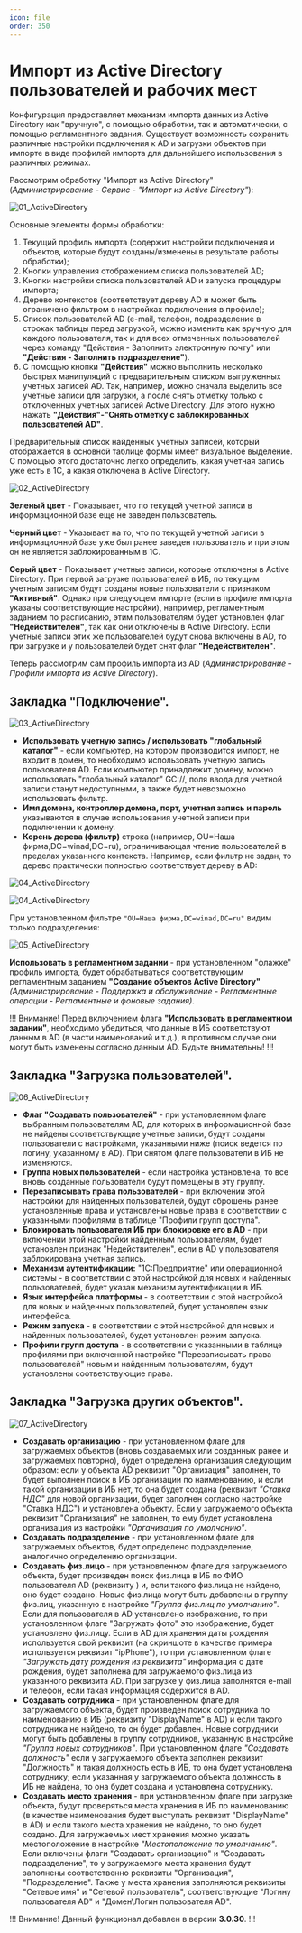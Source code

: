 ```yaml
---
icon: file 
order: 350
---
```


# Импорт из Active Directory пользователей и рабочих мест

Конфигурация предоставляет механизм импорта данных из Active Directory как "вручную", с помощью обработки, так и автоматически, с помощью регламентного задания. Существует возможность сохранить различные настройки подключения к AD и загрузки объектов при импорте в виде профилей импорта для дальнейшего использования в различных режимах.

Рассмотрим обработку "Импорт из Active Directory" (*Администрирование - Сервис - "Импорт из Active Directory"*):

![01_ActiveDirectory](static/01_ActiveDirectory.png)

Основные элементы формы обработки:

1. Текущий профиль импорта (содержит настройки подключения и объектов, которые будут созданы/изменены в результате работы обработки);
2. Кнопки управления отображением списка пользователей AD;
3. Кнопки настройки списка пользователей AD и запуска процедуры импорта;
4. Дерево контекстов (соответствует дереву AD и может быть ограничено фильтром в настройках подключения в профиле);
5. Список пользователей AD (e-mail, телефон, подразделение в строках таблицы перед загрузкой, можно изменить как вручную для каждого пользователя, так и для всех отмеченных пользователей через команду "Действия - Заполнить электронную почту" или **"Действия - Заполнить подразделение"**).
6. С помощью кнопки **"Действия"** можно выполнить несколько быстрых манипуляций с предварительным списком выгруженных учетных записей AD. Так, например, можно сначала выделить все учетные записи для загрузки, а после снять отметку только с отключенных учетных записей Active Directory. Для этого нужно нажать **"Действия"-"Снять отметку с заблокированных пользователей AD"**.  

Предварительный список найденных учетных записей, который отображается в основной таблице формы имеет визуальное выделение. С помощью этого достаточно легко определить, какая учетная запись уже есть в 1С, а какая отключена в Active Directory. 

![02_ActiveDirectory](static/02_ActiveDirectory.png)

**Зеленый цвет** - Показывает, что по текущей учетной записи в информационной базе еще не заведен пользователь.

**Черный цвет** - Указывает на то, что по текущей учетной записи в информационной базе уже был ранее заведен пользователь и при этом он не является заблокированным в 1С.

**Серый цвет** - Показывает учетные записи, которые отключены в Active Directory. При первой загрузке пользователей в ИБ, по текущим учетным записям будут созданы новые пользователи с признаком **"Активный"**. Однако при следующем импорте (если в профиле импорта указаны соответствующие настройки), например, регламентным заданием по расписанию, этим пользователям будет установлен флаг **"Недействителен"**, так как они отключены в Active Directory. Если учетные записи этих же пользователей будут снова включены в AD, то при загрузке и у пользователей будет снят флаг **"Недействителен"**. 

Теперь рассмотрим сам профиль импорта из AD (*Администрирование - Профили импорта из Active Directory*).

## Закладка "Подключение".

![03_ActiveDirectory](static/03_ActiveDirectory.png)

* **Использовать учетную запись / использовать "глобальный каталог"** - если компьютер, на котором производится импорт, не входит в домен, то необходимо использовать учетную запись пользователя AD. Если компьютер принадлежит домену, можно использовать "глобальный каталог" GC://, поля ввода для учетной записи станут недоступными, а также будет невозможно использовать фильтр.   
* **Имя домена, контроллер домена, порт, учетная запись и пароль** указываются в случае использования учетной записи при подключении к домену.  
* **Корень дерева (фильтр)** строка (например, OU=Наша фирма,DC=winad,DC=ru), ограничивающая чтение пользователей в пределах указанного контекста. Например, если фильтр не задан, то дерево практически полностью соответствует дереву в AD:  

![04_ActiveDirectory](static/04_ActiveDirectory.png)

![04_ActiveDirectory](static/04_1_ActiveDirectory.png)

При установленном фильтре `"OU=Наша фирма,DC=winad,DC=ru"` видим только подразделения:

![05_ActiveDirectory](static/05_ActiveDirectory.png)

**Использовать в регламентном задании** - при установленном "флажке" профиль импорта, будет обрабатываться соответствующим регламентным заданием **"Создание объектов Active Directory"** *(Администрирование - Поддержка и обслуживание - Регламентные операции - Регламентные и фоновые задания)*.

!!!
Внимание! Перед включением флага **"Использовать в регламентном задании"**, необходимо убедиться, что данные в ИБ соответствуют данным в AD (в части наименований и т.д.), в противном случае они могут быть изменены согласно данным AD. Будьте внимательны!
!!!

## Закладка "Загрузка пользователей".

![06_ActiveDirectory](static/06_ActiveDirectory.png)

* **Флаг "Создавать пользователей"** - при установленном флаге выбранным пользователям AD, для которых в информационной базе не найдены соответствующие учетные записи, будут созданы пользователи с настройками, указанными ниже (поиск ведется по логину, указанному в AD). При снятом флаге пользователи в ИБ не изменяются.  
* **Группа новых пользователей** - если настройка установлена, то все вновь созданные пользователи будут помещены в эту группу.  
* **Перезаписывать права пользователей** - при включении этой настройки для найденных пользователей, будут сброшены ранее установленные права и установлены новые права в соответствии с указанными профилями в таблице "Профили групп доступа".  
* **Блокировать пользователя ИБ при блокировке его в AD** - при включении этой настройки найденным пользователям, будет установлен признак "Недействителен", если в AD у пользователя заблокирована учетная запись.  
* **Механизм аутентификации:** "1C:Предприятие" или операционной системы - в соответствии с этой настройкой для новых и найденных пользователей, будет указан механизм аутентификации в ИБ.  
* **Язык интерфейса платформы** - в соответствии с этой настройкой для новых и найденных пользователей, будет установлен язык интерфейса.
* **Режим запуска** - в соответствии с этой настройкой для новых и найденных пользователей, будет установлен режим запуска.
* **Профили групп доступа** - в соответствии с указанными в таблице профилями при включенной настройке "Перезаписывать права пользователей" новым и найденным пользователям, будут установлены соответствующие права.

## Закладка "Загрузка других объектов".

![07_ActiveDirectory](static/07_ActiveDirectory.png)

* **Создавать организацию** - при установленном флаге для загружаемых объектов (вновь создаваемых или созданных ранее и загружаемых повторно), будет определена организация следующим образом: если у объекта AD реквизит "Организация" заполнен, то будет выполнен поиск в ИБ организации по наименованию, и если такой организации в ИБ нет, то она будет создана (реквизит *"Ставка НДС"* для новой организации, будет заполнен согласно настройке "Ставка НДС") и установлена объекту. Если у загружаемого объекта реквизит "Организация" не заполнен, то ему будет установлена организация из настройки *"Организация по умолчанию"*.
* **Создавать подразделение** - при установленном флаге для загружаемых объектов, будет определено подразделение, аналогично определению организации.
* **Создавать физ.лицо** - при установленном флаге для загружаемого объекта, будет произведен поиск физ.лица в ИБ по ФИО пользователя AD (реквизиту ) и, если такого физ.лица не найдено, оно будет создано. Новые физ.лица могут быть добавлены в группу физ.лиц, указанную в настройке *"Группа физ.лиц по умолчанию"*. Если для пользователя в AD установлено изображение, то при установленном флаге "Загружать фото" это изображение, будет установлено физ.лицу. Если в AD для хранения даты рождения используется свой реквизит (на скриншоте в качестве примера используется реквизит "ipPhone"), то при установленном флаге *"Загружать дату рождения из реквизита"* информация о дате рождения, будет заполнена для загружаемого физ.лица из указанного реквизита AD. При загрузке у физ.лица заполнятся e-mail и телефон, если такая информация содержится в AD.
* **Создавать сотрудника** - при установленном флаге для загружаемого объекта, будет произведен поиск сотрудника по наименованию в ИБ (реквизиту "DisplayName" в AD) и если такого сотрудника не найдено, то он будет добавлен. Новые сотрудники могут быть добавлены в группу сотрудников, указанную в настройке *"Группа новых сотрудников"*. При установленном флаге *"Создавать должность"* если у загружаемого объекта заполнен реквизит "Должность" и такая должность есть в ИБ, то она будет установлена сотруднику; если указанная у загружаемого объекта должность в ИБ не найдена, то она будет создана и установлена сотруднику.
* **Создавать место хранения** - при установленном флаге при загрузке объекта, будут проверяться места хранения в ИБ по наименованию (в качестве наименования будет выступать реквизит "DisplayName" в AD) и если такого места хранения не найдено, то оно будет создано. Для загружаемых мест хранения можно указать местоположение в настройке *"Местоположение по умолчанию"*. Если включены флаги "Создавать организацию" и "Создавать подразделение", то у загружаемого места хранения будут заполнены соответственно реквизиты "Организация", "Подразделение". Также у места хранения заполняются реквизиты "Сетевое имя" и "Сетевой пользователь", соответствующие "Логину пользователя AD" и "Домен\Логин пользователя AD".

!!!
Внимание! Данный функционал добавлен в версии **3.0.30**.
!!!